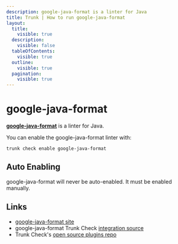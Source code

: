```yaml
---
description: google-java-format is a linter for Java
title: Trunk | How to run google-java-format
layout:
  title:
    visible: true
  description:
    visible: false
  tableOfContents:
    visible: true
  outline:
    visible: true
  pagination:
    visible: true
---
```


# google-java-format

[**google-java-format**](https://github.com/google/google-java-format#readme) is a linter for Java.

You can enable the google-java-format linter with:

```shell
trunk check enable google-java-format
```

## Auto Enabling

google-java-format will never be auto-enabled. It must be enabled manually.





## Links

- [google-java-format site](https://github.com/google/google-java-format#readme)
- google-java-format Trunk Check [integration source](https://github.com/trunk-io/plugins/tree/main/linters/google-java-format)
- Trunk Check's [open source plugins repo](https://github.com/trunk-io/plugins/tree/main)
